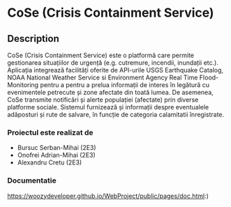# CoSe (Crisis Containment Service)

## Description

CoSe (Crisis Containment Service) este o platformă care permite gestionarea situațiilor de urgență (e.g. cutremure, incendii, inundații etc.). Aplicația integrează facilități oferite de API-urile USGS Earthquake Catalog, NOAA National Weather Service si Environment Agency Real Time Flood-Monitoring pentru a pentru a prelua informații de interes în legătură cu evenimentele petrecute și zone afectate din toată lumea.
De asemenea, CoSe transmite notificări și alerte populației (afectate) prin diverse platforme sociale. Sistemul furnizează și informații despre eventualele adăposturi și rute de salvare, în funcție de categoria calamitatii înregistrate.

### Proiectul este realizat de

- Bursuc Serban-Mihai (2E3)
- Onofrei Adrian-Mihai (2E3)
- Alexandru Cretu (2E3)

### Documentatie


https://woozydeveloper.github.io/WebProject/public/pages/doc.html:)
